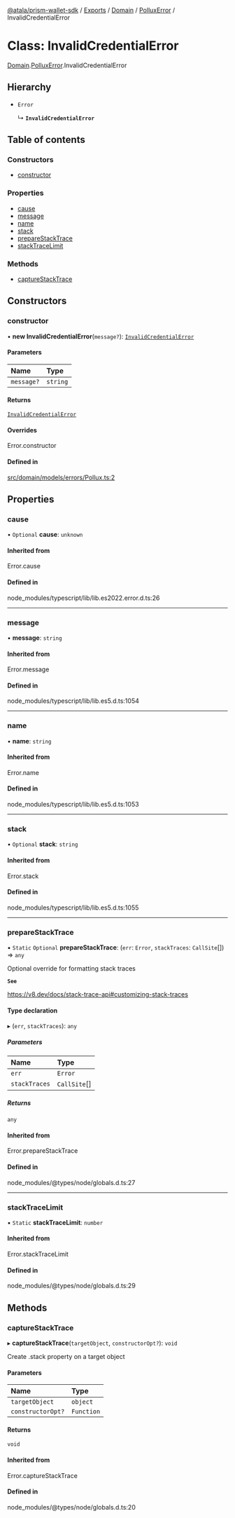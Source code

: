 [@atala/prism-wallet-sdk](../README.md) / [Exports](../modules.md) / [Domain](../modules/Domain.md) / [PolluxError](../modules/Domain.PolluxError.md) / InvalidCredentialError

# Class: InvalidCredentialError

[Domain](../modules/Domain.md).[PolluxError](../modules/Domain.PolluxError.md).InvalidCredentialError

## Hierarchy

- `Error`

  ↳ **`InvalidCredentialError`**

## Table of contents

### Constructors

- [constructor](Domain.PolluxError.InvalidCredentialError.md#constructor)

### Properties

- [cause](Domain.PolluxError.InvalidCredentialError.md#cause)
- [message](Domain.PolluxError.InvalidCredentialError.md#message)
- [name](Domain.PolluxError.InvalidCredentialError.md#name)
- [stack](Domain.PolluxError.InvalidCredentialError.md#stack)
- [prepareStackTrace](Domain.PolluxError.InvalidCredentialError.md#preparestacktrace)
- [stackTraceLimit](Domain.PolluxError.InvalidCredentialError.md#stacktracelimit)

### Methods

- [captureStackTrace](Domain.PolluxError.InvalidCredentialError.md#capturestacktrace)

## Constructors

### constructor

• **new InvalidCredentialError**(`message?`): [`InvalidCredentialError`](Domain.PolluxError.InvalidCredentialError.md)

#### Parameters

| Name | Type |
| :------ | :------ |
| `message?` | `string` |

#### Returns

[`InvalidCredentialError`](Domain.PolluxError.InvalidCredentialError.md)

#### Overrides

Error.constructor

#### Defined in

[src/domain/models/errors/Pollux.ts:2](https://github.com/hyperledger/identus-edge-agent-sdk-ts/blob/70efa8b16122ab132f36ab1c9f2ac30b3a4b3176/src/domain/models/errors/Pollux.ts#L2)

## Properties

### cause

• `Optional` **cause**: `unknown`

#### Inherited from

Error.cause

#### Defined in

node_modules/typescript/lib/lib.es2022.error.d.ts:26

___

### message

• **message**: `string`

#### Inherited from

Error.message

#### Defined in

node_modules/typescript/lib/lib.es5.d.ts:1054

___

### name

• **name**: `string`

#### Inherited from

Error.name

#### Defined in

node_modules/typescript/lib/lib.es5.d.ts:1053

___

### stack

• `Optional` **stack**: `string`

#### Inherited from

Error.stack

#### Defined in

node_modules/typescript/lib/lib.es5.d.ts:1055

___

### prepareStackTrace

▪ `Static` `Optional` **prepareStackTrace**: (`err`: `Error`, `stackTraces`: `CallSite`[]) => `any`

Optional override for formatting stack traces

**`See`**

https://v8.dev/docs/stack-trace-api#customizing-stack-traces

#### Type declaration

▸ (`err`, `stackTraces`): `any`

##### Parameters

| Name | Type |
| :------ | :------ |
| `err` | `Error` |
| `stackTraces` | `CallSite`[] |

##### Returns

`any`

#### Inherited from

Error.prepareStackTrace

#### Defined in

node_modules/@types/node/globals.d.ts:27

___

### stackTraceLimit

▪ `Static` **stackTraceLimit**: `number`

#### Inherited from

Error.stackTraceLimit

#### Defined in

node_modules/@types/node/globals.d.ts:29

## Methods

### captureStackTrace

▸ **captureStackTrace**(`targetObject`, `constructorOpt?`): `void`

Create .stack property on a target object

#### Parameters

| Name | Type |
| :------ | :------ |
| `targetObject` | `object` |
| `constructorOpt?` | `Function` |

#### Returns

`void`

#### Inherited from

Error.captureStackTrace

#### Defined in

node_modules/@types/node/globals.d.ts:20
